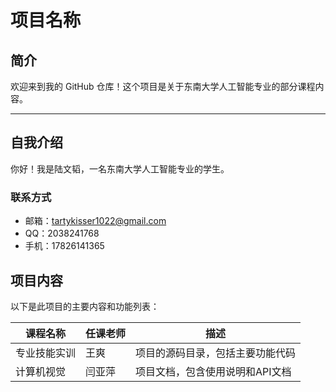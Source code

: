 # 项目名称

## 简介  
欢迎来到我的 GitHub 仓库！这个项目是关于东南大学人工智能专业的部分课程内容。  

---

## 自我介绍  
你好！我是陆文韬，一名东南大学人工智能专业的学生。  


### 联系方式  
- 邮箱：tartykisser1022@gmail.com
- QQ：2038241768 
- 手机：17826141365  

## 项目内容  
以下是此项目的主要内容和功能列表：  

| 课程名称       | 任课老师                              |描述             |
|--------------------|-----------------------------------|-------------------|
| 专业技能实训             |   王爽       | 项目的源码目录，包括主要功能代码 |
| 计算机视觉          |  闫亚萍        | 项目文档，包含使用说明和API文档  |

